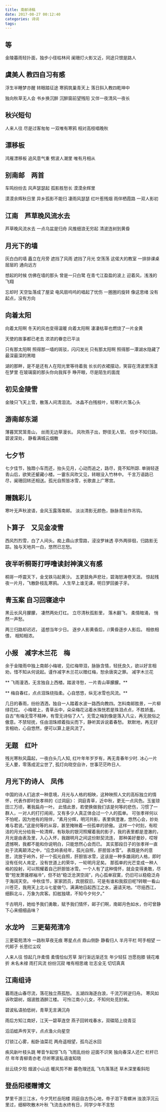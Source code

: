 ```yaml
---
title: 南邮诗稿
date: 2017-08-27 00:12:40
categories: 诗词
tags:
---
```

##              等
金陵暮雨轻扑面，独步小径枯林间
阑珊灯火影又近，同途只恨是路人

## 虞美人 教四自习有感

浮生半睡梦亦醒
转眼踏征途
寒鸦筑巢青天上
落日斜入教四乾坤中

独向秋草无人会
书乡换沉醉
沉醉窗前望残阳
又伴一夜清风一夜长

## 秋兴短句
人来人往
尽是过客匆匆
一双唯有寒鸦
相对高枝唱晚秋
## 漂移板
鸿雁漂移板
追风意气重
劈波人潮里
唯有月相从

## 别南邮　两首
车鸣纷纷去
风声瑟瑟起
孤影胜愁长
漠漠余辉里

漠漠余辉秋日里
异乡孤影不能归
凄雨风瑟瑟
红叶惹残烟
雨伴栖霞路
一双人影初

## 江南　芦草晚风流水去
芦草晚风流水去
一点乌盆是归舟
风推细浪无穷起
清波连树到黄昏

## 月光下的墙
灰白白的墙
矗立在月旁
遮挡了风雨
遮挡了月光
空荡荡
这偌大的教室
一排排课桌
层层的
通向远方

想起的时候
仿佛在墙的那头
曾是一只白鹭
在青弋江盈盈的波上
迎着风，浅浅的飞翔

忘却时
天空坠落成了屋梁
电风扇呜呜的唱起了忧伤
一圈圈的旋转
像这思绪
没有起点，没有方向

## 向着太阳
向着太阳啊
冬天的风也变得温暖
向着太阳啊
凄凄枯草也燃烧了一片金黄

天使的故事都已老去
浓浓的眷恋已平淡

只有那太阳啊
照得那一墙的斑驳，闪闪发光
只有那太阳啊
照得那一潭湖水隐藏了最深最深的黑暗

湖的那畔，是不是还有人在阳光里等待着我
长长的衣裙摆动，笑容在清波里荡漾
在梦里
在玻璃窗的那头你向我挥手
睁开眼，尽是陌生的面庞

## 初见金陵雪
金陵只飞天上雪，散落人间清泪流。
冰晶不白残枝叶，轻寒片片落心头

## 游南邮东湖
薄暮冥冥笼青山，
丝雨无边草漫长。
风吹燕子出，野径无人管。
信步不知归路，
碧波深处，
静看满城云烟散
## 七夕节
七夕佳节，独蹬小车而还，抬头见月，心动而追之，路尽，竟不知所踪.
单骑轻逐青山后，欲笑还颦藏小楼。一霎东风吹又见，转眼没入竹林中。
千言万语路已尽，阑珊回转还相送。孤光自照皆冰雪，长歌直上广寒宫。
## 赠魏彩儿
寒叶无声秋波语，金风玉露落南邮。
淡淡清影无颜色，脉脉青丝作吊钩。

## 卜算子　又见金凌雪
西风烈烈雪，白了人间头。痴上鼎山求雪路，浸没罗袜透
亭外两徘徊，归路影无踪。独与天地共一白，悠然已忘愁。
## 夜半听桐哥打呼噜读封神演义有感

桐哥一呼震天下，金戈铁马起黄沙。
五更鼓角声悲壮，碧海怒涛卷天涯。
惊起残夜一片月，飞散卧枝乱寒鸦。
人生早上谁无课，明日梦回姜子牙。

## 青玉案 自习回寝途中

黑云长风月朦朦，
凄然两处灯红。
立尽清秋孤影里，
落木翻飞，
柔情暗涌，
悄然一声愁。

两三归路却迟迟，
遥想当年少日。
逐步人影黄昏后，//黄昏逐步人影后。
相依相偎，
相知相浓。

## 小报　减字木兰花　梅
余于金陵雨中独上南邮小梅坡，见红梅带泪，脉脉含情，轻抚良久，欲以好言相劝，惜不知从何说起。谨作减字木兰花以赠红梅，恕余唐突之罪。
减字木兰花

** 飞雨漫洒，无言独自上西楼。踏波寻愁，一片青山草朦朦。**

** 梅自春红，点点泪珠绕指柔。心自悠悠，纵无冰雪也风流。**

   几日的春雨，纷纷洒洒，独自一人踏着水波一路西向教四。怎料南邮胜景，一片柳绿花红。
小梅坡上，青草丛中，朵朵梅花沾着水珠恍若是珠泪点点，不胜娇羞。
自古“有梅无雪不精神，有雪无诗俗了人”。无雪之梅到像是落入凡尘，再无脱俗之傲意。不禁轻抚，任由泪珠顺着指尖而下，静听其诉说着春愁。
默默地，再无好言相劝，心自悠然，便可以算上是风流了。
## 无题　红叶
残光寒秋风霜起，一夜白头几人知,
红叶年年岁岁有，再无青春年少时.
冰心一片无人要，零落成泥尘世了,
孤灯向晓空自许，世事茫茫昨日人.

## 月光下的诗人　凤伟
  中国的诗人们追求一种意境，月光与人格的相映，这种映照人文的高标独立的情怀，代表作即时张孝祥的《过洞庭》：
  洞庭青草，近中秋，更无一点风色。玉鉴琼田三万顷，著我扁舟一叶。
此情此景，若使换做我们该是何等的悲伤，习惯了一群人，一对人的打打闹闹，又有多少人真正体会过一个人的孤单。
可张孝祥何以不怕呢，因为他有的陪伴，“素月分辉，明河共影，表里俱澄澈，悠然心会，妙处难与君说。”这是何等的从容，甚至掩映着一份孤单的骄傲。
这样一个时刻，有皎洁的月光分给我一轮清辉，有耿耿的银河照耀着我的影子，我的表里都是澄澈的，月光是由表及里，入心入怀，我跟明月之间这份默契流连，
那种美好曼妙，哎呀遗憾啊，我都不能和你说明白，只能悠然心会而已。
    其实那段日子的张孝祥一直处于流离颠沛之中，“应念岭表经年，孤光自照，肝胆皆冰雪”。
表既是外的意思，流放于岭外，好一个孤光自照，肝胆皆冰雪，这该是一种多雄阔的人格，即时没有任何人肯定，没有世道上的荣华，一轮明月足矣。
那孤单的光芒变成一种人格的投射，可以照耀着自己肝胆皆冰雪。一个人有了这种情怀，就会变得勇敢，尽管“短发萧骚襟袖冷”，但不妨“稳泛沧溟空阔”，内心孤单寂寞，仍旧可以稳稳泛舟于海阔天空。
中秋佳节，家家团员，宾朋叙旧，可是有谁和我叙旧呢?转眼一看山川苍茫，我用天上北斗七星做勺，满满地舀起西江之水，遍请天地。“尽挹西江，细斟北斗，万象为宾客。扣舷独啸，不知今夕何夕。”

   千古明月，她给予我们勇敢，赋予我们情怀，邮子们啊，南邮月色如水，你可曾静下心来细细品味？
## 水龙吟　三更菊苑清冷

三更菊苑清冷
一路秋草夜无痕
寒星点点
鼎山侧卧
静看归人
半月平栏
呵手相望
一代邮子
长思红尘叹

人来人往
惊起几许柔情
柔情恰似芳草
渐行渐远渐还生
年少轻狂
岂愿抱膝
镜花难折
未名未禄
雨打风流
纷纷沉寂
唯有相思魂
壮志全无
切切真真

## 江南组诗
暮雨连山春尽流，落花独立燕孤愁。
五湖四海逐白浪，千流万转逆归舟。
寒风如诉吹碧树，烟波胜酒醉江楼。
可怜江南小儿女，不知何处觅封侯。

碧波私语拍低树，青草无言满沉舟

雨后方知江南好，江天一碧草连空
燕子回转戏春水，双碟陌上绕青豆

滔滔蛙声传天宇，点点渔火向星空

灯锁江心雾，船卧油菜花
两舟遥相望，孤鸟近水回

疾风新叶枝头跳
琴音乍起惊飞鸟
飞雨乱纷纷
迎面不识笑
独向春深人还伫
栏杆已尽
年年青柳青亦老
尽听寒波私语谁知晓

丝云绕夕阳
烟波小山远
暖风剪不断
暮色理还乱
飞鸟落落还
草木深里看斜阳

## 登岳阳楼赠博文
梦里千游三江水，今夕凭栏岳阳楼
洞庭自古伤心地，帝子泪下青螺洲
浊浪浮沉云里过，细柳吹散木叶秋
飞流击水终有日，同学少年不言愁
